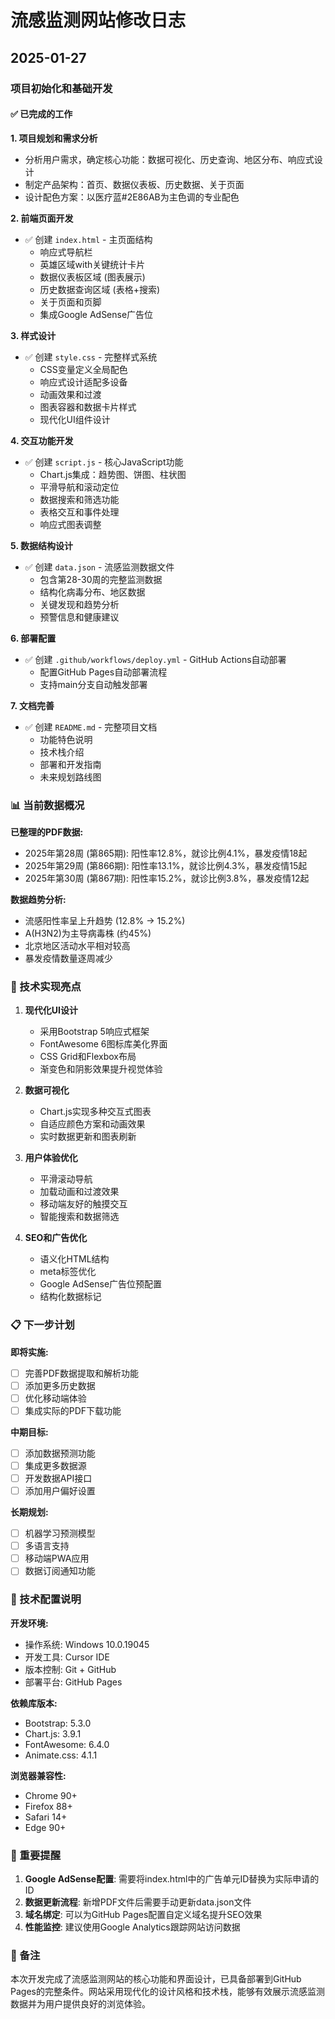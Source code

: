 # 流感监测网站修改日志

## 2025-01-27

### 项目初始化和基础开发

#### ✅ 已完成的工作

**1. 项目规划和需求分析**
- 分析用户需求，确定核心功能：数据可视化、历史查询、地区分布、响应式设计
- 制定产品架构：首页、数据仪表板、历史数据、关于页面
- 设计配色方案：以医疗蓝#2E86AB为主色调的专业配色

**2. 前端页面开发**
- ✅ 创建 `index.html` - 主页面结构
  - 响应式导航栏
  - 英雄区域with关键统计卡片
  - 数据仪表板区域 (图表展示)
  - 历史数据查询区域 (表格+搜索)
  - 关于页面和页脚
  - 集成Google AdSense广告位

**3. 样式设计**
- ✅ 创建 `style.css` - 完整样式系统
  - CSS变量定义全局配色
  - 响应式设计适配多设备
  - 动画效果和过渡
  - 图表容器和数据卡片样式
  - 现代化UI组件设计

**4. 交互功能开发**
- ✅ 创建 `script.js` - 核心JavaScript功能
  - Chart.js集成：趋势图、饼图、柱状图
  - 平滑导航和滚动定位
  - 数据搜索和筛选功能
  - 表格交互和事件处理
  - 响应式图表调整

**5. 数据结构设计**
- ✅ 创建 `data.json` - 流感监测数据文件
  - 包含第28-30周的完整监测数据
  - 结构化病毒分布、地区数据
  - 关键发现和趋势分析
  - 预警信息和健康建议

**6. 部署配置**
- ✅ 创建 `.github/workflows/deploy.yml` - GitHub Actions自动部署
  - 配置GitHub Pages自动部署流程
  - 支持main分支自动触发部署

**7. 文档完善**
- ✅ 创建 `README.md` - 完整项目文档
  - 功能特色说明
  - 技术栈介绍
  - 部署和开发指南
  - 未来规划路线图

### 📊 当前数据概况

**已整理的PDF数据:**
- 2025年第28周 (第865期): 阳性率12.8%，就诊比例4.1%，暴发疫情18起
- 2025年第29周 (第866期): 阳性率13.1%，就诊比例4.3%，暴发疫情15起  
- 2025年第30周 (第867期): 阳性率15.2%，就诊比例3.8%，暴发疫情12起

**数据趋势分析:**
- 流感阳性率呈上升趋势 (12.8% → 15.2%)
- A(H3N2)为主导病毒株 (约45%)
- 北京地区活动水平相对较高
- 暴发疫情数量逐周减少

### 🚀 技术实现亮点

1. **现代化UI设计**
   - 采用Bootstrap 5响应式框架
   - FontAwesome 6图标库美化界面
   - CSS Grid和Flexbox布局
   - 渐变色和阴影效果提升视觉体验

2. **数据可视化**
   - Chart.js实现多种交互式图表
   - 自适应颜色方案和动画效果
   - 实时数据更新和图表刷新

3. **用户体验优化**
   - 平滑滚动导航
   - 加载动画和过渡效果
   - 移动端友好的触摸交互
   - 智能搜索和数据筛选

4. **SEO和广告优化**
   - 语义化HTML结构
   - meta标签优化
   - Google AdSense广告位预配置
   - 结构化数据标记

### 📋 下一步计划

**即将实施:**
- [ ] 完善PDF数据提取和解析功能
- [ ] 添加更多历史数据
- [ ] 优化移动端体验
- [ ] 集成实际的PDF下载功能

**中期目标:**
- [ ] 添加数据预测功能
- [ ] 集成更多数据源
- [ ] 开发数据API接口
- [ ] 添加用户偏好设置

**长期规划:**
- [ ] 机器学习预测模型
- [ ] 多语言支持
- [ ] 移动端PWA应用
- [ ] 数据订阅通知功能

### 🔧 技术配置说明

**开发环境:**
- 操作系统: Windows 10.0.19045
- 开发工具: Cursor IDE
- 版本控制: Git + GitHub
- 部署平台: GitHub Pages

**依赖库版本:**
- Bootstrap: 5.3.0
- Chart.js: 3.9.1
- FontAwesome: 6.4.0
- Animate.css: 4.1.1

**浏览器兼容性:**
- Chrome 90+
- Firefox 88+
- Safari 14+
- Edge 90+

### 📝 重要提醒

1. **Google AdSense配置**: 需要将index.html中的广告单元ID替换为实际申请的ID
2. **数据更新流程**: 新增PDF文件后需要手动更新data.json文件
3. **域名绑定**: 可以为GitHub Pages配置自定义域名提升SEO效果
4. **性能监控**: 建议使用Google Analytics跟踪网站访问数据

### 📧 备注

本次开发完成了流感监测网站的核心功能和界面设计，已具备部署到GitHub Pages的完整条件。网站采用现代化的设计风格和技术栈，能够有效展示流感监测数据并为用户提供良好的浏览体验。